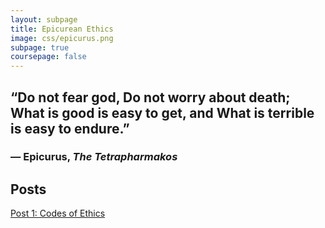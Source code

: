 ```yaml
---
layout: subpage
title: Epicurean Ethics
image: css/epicurus.png
subpage: true
coursepage: false
---
```


## “Do not fear god, Do not worry about death; What is good is easy to get, and What is terrible is easy to endure.”
### ― Epicurus, *The Tetrapharmakos*

## Posts
[Post 1: Codes of Ethics](epicurean-ethics/post01)

